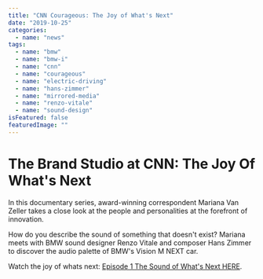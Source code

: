 ```yaml
---
title: "CNN Courageous: The Joy of What's Next"
date: "2019-10-25"
categories: 
  - name: "news"
tags: 
  - name: "bmw"
  - name: "bmw-i"
  - name: "cnn"
  - name: "courageous"
  - name: "electric-driving"
  - name: "hans-zimmer"
  - name: "mirrored-media"
  - name: "renzo-vitale"
  - name: "sound-design"
isFeatured: false
featuredImage: ""
---
```


# The Brand Studio at CNN: The Joy Of What's Next

In this documentary series, award-winning correspondent Mariana Van Zeller takes a close look at the people and personalities at the forefront of innovation.

How do you describe the sound of something that doesn't exist? Mariana meets with BMW sound designer Renzo Vitale and composer Hans Zimmer to discover the audio palette of BMW's Vision M NEXT car.

Watch the joy of whats next: [Episode 1 The Sound of What's Next HERE](https://www.bmwusa.com/bmw-innovation/stories.html?cid=innovations_campaign_bmwusa_ig-102519_103119-the_sound_of_whats_next_15s_video-fb_ig&tier=tier1&maco=national&ch=paid_social&veh=na&fbclid=IwAR2Fuuqkzj7vDfmAAun7RtjduEA9XD49Z3vBhEtyTBhwChi47XXr4SCqdfQ).
